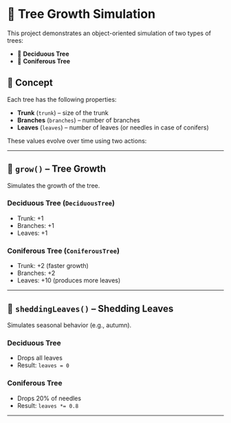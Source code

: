# 🌳 Tree Growth Simulation

This project demonstrates an object-oriented simulation of two types of trees:

- 🍁 **Deciduous Tree**
- 🌲 **Coniferous Tree**

## 🧠 Concept

Each tree has the following properties:

- **Trunk** (`trunk`) – size of the trunk
- **Branches** (`branches`) – number of branches
- **Leaves** (`leaves`) – number of leaves (or needles in case of conifers)

These values evolve over time using two actions:

---

## 🌱 `grow()` – Tree Growth

Simulates the growth of the tree.

### Deciduous Tree (`DeciduousTree`)
- Trunk: +1
- Branches: +1
- Leaves: +1

### Coniferous Tree (`ConiferousTree`)
- Trunk: +2 (faster growth)
- Branches: +2
- Leaves: +10 (produces more leaves)

---

## 🍂 `sheddingLeaves()` – Shedding Leaves

Simulates seasonal behavior (e.g., autumn).

### Deciduous Tree
- Drops all leaves
- Result: `leaves = 0`

### Coniferous Tree
- Drops 20% of needles
- Result: `leaves *= 0.8`

---